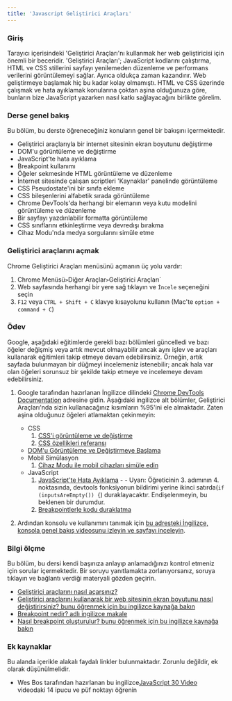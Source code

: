 ```yaml
---
title: 'Javascript Geliştirici Araçları'
---
```


### Giriş

Tarayıcı içerisindeki 'Geliştirici Araçları'nı kullanmak her web geliştiricisi için önemli bir beceridir. 'Geliştirici Araçları'; JavaScript kodlarını çalıştırma, HTML ve CSS stillerini sayfayı yenilemeden düzenleme ve performans verilerini görüntülemeyi sağlar. Ayrıca oldukça zaman kazandırır. Web geliştirmeye başlamak hiç bu kadar kolay olmamıştı. HTML ve CSS üzerinde çalışmak ve hata ayıklamak konularına çoktan aşina olduğunuza göre, bunların bize JavaScript yazarken nasıl katkı sağlayacağını birlikte görelim.

### Derse genel bakış

Bu bölüm, bu derste öğreneceğiniz konuların genel bir bakışını içermektedir.

* Geliştirici araçlarıyla bir internet sitesinin ekran boyutunu değiştirme
* DOM'u görüntüleme ve değiştirme
* JavaScript'te hata ayıklama
* Breakpoint kullanımı
* Öğeler sekmesinde HTML görüntüleme ve düzenleme
* İnternet sitesinde çalışan scriptleri 'Kaynaklar' panelinde görüntüleme
* CSS Pseudostate'ini bir sınıfa ekleme
* CSS bileşenlerini alfabetik sırada görüntüleme
* Chrome DevTools'da herhangi bir elemanın veya kutu modelini görüntüleme ve düzenleme
* Bir sayfayı yazdırılabilir formatta görüntüleme
* CSS sınıflarını etkinleştirme veya devredışı bırakma
* Cihaz Modu'nda medya sorgularını simüle etme

### Geliştirici araçlarını açmak

Chrome Geliştirici Araçları menüsünü açmanın üç yolu vardır:

1. Chrome Menüsü` > `Diğer Araçlar` > `Geliştirici Araçları`
2. Web sayfasında herhangi bir yere sağ tıklayın ve `İncele` seçeneğini seçin
3. `F12` veya `CTRL + Shift + C` klavye kısayolunu kullanın (Mac'te `option + command + C`)

### Ödev

<div class="lesson-content__panel" markdown="1">

Google, aşağıdaki eğitimlerde gerekli bazı bölümleri güncelledi ve bazı öğeler değişmiş veya artık mevcut olmayabilir ancak aynı işlev ve araçları kullanarak eğitimleri takip etmeye devam edebilirsiniz. Örneğin, artık sayfada bulunmayan bir düğmeyi incelemeniz istenebilir; ancak hala var olan öğeleri sorunsuz bir şekilde takip etmeye ve incelemeye devam edebilirsiniz.

1. Google tarafından hazırlanan İngilizce dilindeki [Chrome DevTools Documentation](https://developer.chrome.com/docs/devtools/) adresine gidin. Aşağıdaki ingilizce alt bölümler, Geliştirici Araçları'nda sizin kullanacağınız kısımların %95'ini ele almaktadır.  Zaten aşina olduğunuz öğeleri atlamaktan çekinmeyin:
    * CSS
        1. [CSS'i görüntüleme ve değiştirme](https://developer.chrome.com/docs/devtools/css/)
        2. [CSS özellikleri referansı](https://developer.chrome.com/docs/devtools/css/reference/)
    * [DOM'u Görüntüleme ve Değiştirmeye Başlama](https://developer.chrome.com/docs/devtools/dom/)
    * Mobil Simülasyon
        1. [Cihaz Modu ile mobil cihazları simüle edin](https://developer.chrome.com/docs/devtools/device-mode/)
    * JavaScript
        1. [JavaScript'te Hata Ayıklama](https://developer.chrome.com/docs/devtools/javascript/) - - Uyarı: Öğreticinin 3. adımının 4. noktasında, devtools fonksiyonun bildirimi yerine ikinci satırda(`if (inputsAreEmpty()) {`) duraklayacaktır. Endişelenmeyin, bu beklenen bir durumdur.
        2. [Breakpointlerle kodu duraklatma](https://developer.chrome.com/docs/devtools/javascript/breakpoints/)

2. Ardından konsolu ve kullanımını tanımak için [bu adresteki İngilizce, konsola genel bakış videosunu izleyin ve sayfayı inceleyin](https://developer.chrome.com/docs/devtools/console/).

</div>

### Bilgi ölçme

Bu bölüm, bu dersi kendi başınıza anlayıp anlamadığınızı kontrol etmeniz için sorular içermektedir. Bir soruyu yanıtlamakta zorlanıyorsanız, soruya tıklayın ve bağlantı verdiği materyali gözden geçirin.

* [Geliştirici araçlarını nasıl açarsınız?](#opening-dev-tools)
* [Geliştirici araçlarını kullanarak bir web sitesinin ekran boyutunu nasıl değiştirirsiniz? bunu öğrenmek için bu ingilizce kaynağa bakın](https://developer.chrome.com/docs/devtools/device-mode/)
* [Breakpoint nedir? adlı ingilizce makale](https://developer.chrome.com/docs/devtools/javascript/breakpoints/)
* [Nasıl breakpoint oluşturulur? bunu öğrenmek için bu ingilizce kaynağa bakın](https://developer.chrome.com/docs/devtools/javascript/breakpoints/#loc)

### Ek kaynaklar

Bu alanda içerikle alakalı faydalı linkler bulunmaktadır. Zorunlu değildir, ek olarak düşünülmelidir.

* Wes Bos tarafından hazırlanan bu ingilizce[JavaScript 30 Video](https://www.youtube.com/watch?v=xkzDaKwinA8) videodaki 14 ipucu ve püf noktayı öğrenin

